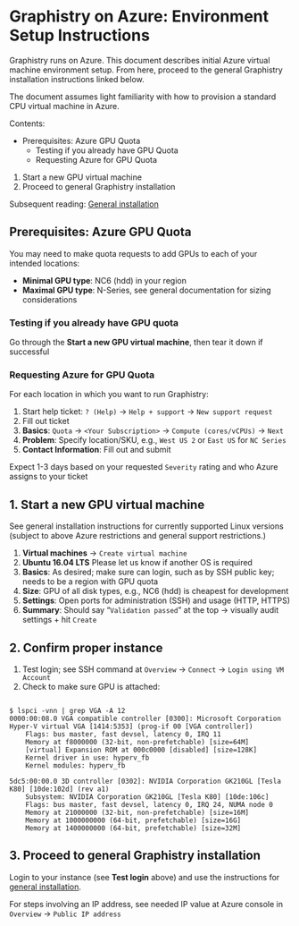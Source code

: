 # Graphistry on Azure: Environment Setup Instructions

Graphistry runs on Azure. This document describes initial Azure virtual machine environment setup. From here, proceed to the general Graphistry installation instructions linked below. 

The document assumes light familiarity with how to provision a standard CPU virtual machine in Azure. 


Contents:

  * Prerequisites: Azure GPU Quota
    * Testing if you already have GPU Quota
    * Requesting Azure for GPU Quota
  1. Start a new GPU virtual machine
  2. Proceed to general Graphistry installation

Subsequent reading: [General installation](https://github.com/graphistry/graphistry-cli)


## Prerequisites: Azure GPU Quota
You may need to make quota requests to add GPUs to each of your intended locations:

* **Minimal GPU type**: NC6 (hdd) in your region
* **Maximal GPU type**: N-Series, see general documentation for sizing considerations

### Testing if you already have GPU quota

Go through the **Start a new GPU virtual machine**, then tear it down if successful

### Requesting Azure for GPU Quota

For each location in which you want to run Graphistry:

1. Start help ticket: `? (Help)` -> `Help + support` ->  `New support request`
2. Fill out ticket
  1. **Basics**: `Quota` -> `<Your Subscription>` -> `Compute (cores/vCPUs)` -> `Next`
  2. **Problem**: Specify location/SKU, e.g., `West US 2` or `East US` for `NC Series`
  3. **Contact Information**: Fill out and submit

Expect 1-3 days based on your requested `Severity` rating and who Azure assigns to your ticket

## 1. Start a new GPU virtual machine

See general installation instructions for currently supported Linux versions (subject to above Azure restrictions and general support restrictions.)

1. **Virtual machines** -> `Create virtual machine`
2. **Ubuntu 16.04 LTS** Please let us know if another OS is required
3. **Basics**: As desired; make sure can login, such as by SSH public key; needs to be a region with GPU quota
4. **Size**: GPU of all disk types, e.g., NC6 (hdd) is cheapest for development
5. **Settings**: Open ports for administration (SSH) and usage (HTTP, HTTPS)
6. **Summary**: Should say “`Validation passed`” at the top -> visually audit settings + hit `Create`

## 2. Confirm proper instance

1. Test login; see SSH command at `Overview` -> `Connect` -> `Login using VM Account`
2. Check to make sure GPU is attached:
```

$ lspci -vnn | grep VGA -A 12
0000:00:08.0 VGA compatible controller [0300]: Microsoft Corporation Hyper-V virtual VGA [1414:5353] (prog-if 00 [VGA controller])
	Flags: bus master, fast devsel, latency 0, IRQ 11
	Memory at f8000000 (32-bit, non-prefetchable) [size=64M]
	[virtual] Expansion ROM at 000c0000 [disabled] [size=128K]
	Kernel driver in use: hyperv_fb
	Kernel modules: hyperv_fb

5dc5:00:00.0 3D controller [0302]: NVIDIA Corporation GK210GL [Tesla K80] [10de:102d] (rev a1)
	Subsystem: NVIDIA Corporation GK210GL [Tesla K80] [10de:106c]
	Flags: bus master, fast devsel, latency 0, IRQ 24, NUMA node 0
	Memory at 21000000 (32-bit, non-prefetchable) [size=16M]
	Memory at 1000000000 (64-bit, prefetchable) [size=16G]
	Memory at 1400000000 (64-bit, prefetchable) [size=32M]
```



## 3. Proceed to general Graphistry installation

Login to your instance (see **Test login** above) and use the instructions for [general installation](https://github.com/graphistry/graphistry-cli).

For steps involving an IP address, see needed IP value at Azure console in `Overview` -> `Public IP address`

